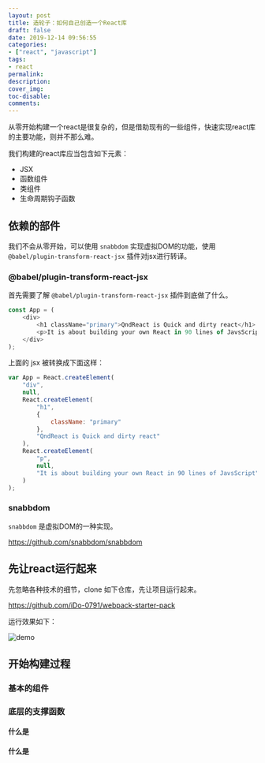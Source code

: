```yaml
---
layout: post
title: 造轮子：如何自己创造一个React库
draft: false
date: 2019-12-14 09:56:55
categories:
- ["react", "javascript"]
tags:
- react
permalink:
description:
cover_img:
toc-disable:
comments:
---
```


从零开始构建一个react是很复杂的，但是借助现有的一些组件，快速实现react库的主要功能，则并不那么难。

我们构建的react库应当包含如下元素：

- JSX
- 函数组件
- 类组件
- 生命周期钩子函数

## 依赖的部件

我们不会从零开始，可以使用 `snabbdom` 实现虚拟DOM的功能，使用 `@babel/plugin-transform-react-jsx` 插件对jsx进行转译。

### @babel/plugin-transform-react-jsx

首先需要了解 `@babel/plugin-transform-react-jsx` 插件到底做了什么。

```javascript
const App = (
    <div>
        <h1 className="primary">QndReact is Quick and dirty react</h1>
        <p>It is about building your own React in 90 lines of JavsScript</p>
    </div>
);
```

上面的 jsx 被转换成下面这样：

```javascript
var App = React.createElement(
    "div",
    null,
    React.createElement(
        "h1",
        {
            className: "primary"
        },
        "QndReact is Quick and dirty react"
    ),
    React.createElement(
        "p",
        null,
        "It is about building your own React in 90 lines of JavsScript"
    )
);
```

### snabbdom

`snabbdom` 是虚拟DOM的一种实现。

https://github.com/snabbdom/snabbdom

## 先让react运行起来

先忽略各种技术的细节，clone 如下仓库，先让项目运行起来。

https://github.com/iDo-0791/webpack-starter-pack

运行效果如下：

![demo](./demo.jpg)


## 开始构建过程

### 基本的组件

### 底层的支撑函数

#### 什么是

#### 什么是



